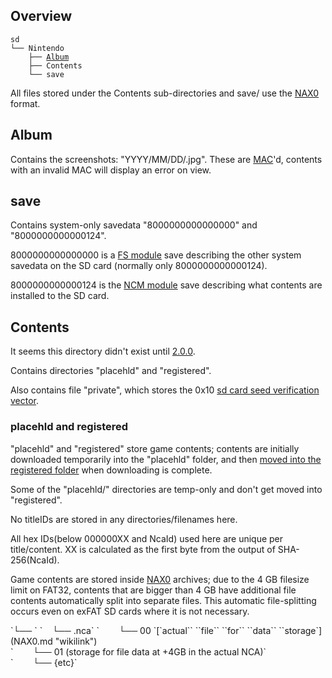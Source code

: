 ## Overview

`sd`  
`└── Nintendo`  
`    ├── `[`Album`](#Album "wikilink")  
`    ├── Contents`  
`    └── save`

All files stored under the Contents sub-directories and save/ use the
[NAX0](NAX0.md "wikilink") format.

## Album

Contains the screenshots: "YYYY/MM/DD/<hex>.jpg". These are
[MAC](Capture%20services#Notes.md##Notes "wikilink")'d, contents with an
invalid MAC will display an error on view.

## save

Contains system-only savedata "8000000000000000" and "8000000000000124".

8000000000000000 is a [FS module](Filesystem%20services.md "wikilink")
save describing the other system savedata on the SD card (normally only
8000000000000124).

8000000000000124 is the [NCM module](NCM%20services.md "wikilink") save
describing what contents are installed to the SD card.

## Contents

It seems this directory didn't exist until [2.0.0](2.0.0.md "wikilink").

Contains directories "placehld" and "registered".

Also contains file "private", which stores the 0x10 [sd card seed
verification
vector](Filesystem%20services#SetSdCardEncryptionSeed.md##SetSdCardEncryptionSeed "wikilink").

### placehld and registered

"placehld" and "registered" store game contents; contents are initially
downloaded temporarily into the "placehld" folder, and then [moved into
the registered
folder](NCM%20services#IContentStorage.md##IContentStorage "wikilink")
when downloading is complete.

Some of the "placehld/<hex>" directories are temp-only and don't get
moved into "registered".

No titleIDs are stored in any directories/filenames here.

All hex IDs(below 000000XX and NcaId) used here are unique per
title/content. XX is calculated as the first byte from the output of
SHA-256(NcaId).

Game contents are stored inside [NAX0](NAX0.md "wikilink") archives; due
to the 4 GB filesize limit on FAT32, contents that are bigger than 4 GB
have additional file contents automatically split into separate files.
This automatic file-splitting occurs even on exFAT SD cards where it is
not
necessary.

<sub-directory under Contents>  
`└── <directories with upper-case hex: 000000XX>`  
`    └── <lowercase hex `[`NcaId`](Content%20Manager%20services.md "wikilink")`>.nca`  
`        └── 00 `[`actual`` ``file`` ``for`` ``data``
``storage`](NAX0.md "wikilink")  
`        └── 01 (storage for file data at +4GB in the actual NCA)`  
`        └── {etc}`
